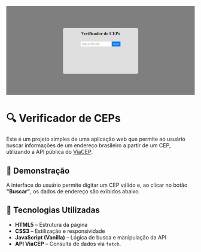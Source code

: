 ![Verificador de CEPs](imagens/verificador-cep.png)

# 🔍 Verificador de CEPs

Este é um projeto simples de uma aplicação web que permite ao usuário buscar informações de um endereço brasileiro a partir de um CEP, utilizando a API pública do [ViaCEP](https://viacep.com.br/).

## 📸 Demonstração

A interface do usuário permite digitar um CEP válido e, ao clicar no botão **"Buscar"**, os dados de endereço são exibidos abaixo.

## 🧩 Tecnologias Utilizadas

- **HTML5** – Estrutura da página
- **CSS3** – Estilização e responsividade
- **JavaScript (Vanilla)** – Lógica de busca e manipulação da API
- **API ViaCEP** – Consulta de dados via `fetch`.